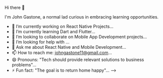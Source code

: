 Hi there 👋

I'm John Gastone, a normal lad curious in embracing learning opportunities.

- 🔭 I’m currently working on React Native Projects...
- 🌱 I’m currently learning Dart and Flutter...
- 👯 I’m looking to collaborate on Mobile App Development projects...
- 🤔 I’m looking for help with ...
- 💬 Ask me about React Native and Mobile Development...
- 📫 How to reach me: johngastone11@gmail.com...
- 😄 Pronouns: "Tech should provide relevant solutions to business problems"...
- ⚡ Fun fact: "The goal is to return home happy"...
-->

